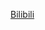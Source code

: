 [Bilibili](https://www.bilibili.com/video/BV1GiHpePEx4/?spm_id_from=333.1387.collection.video_card.click&vd_source=c801aa3fac0e6e97b0df71f74a8b25bd)